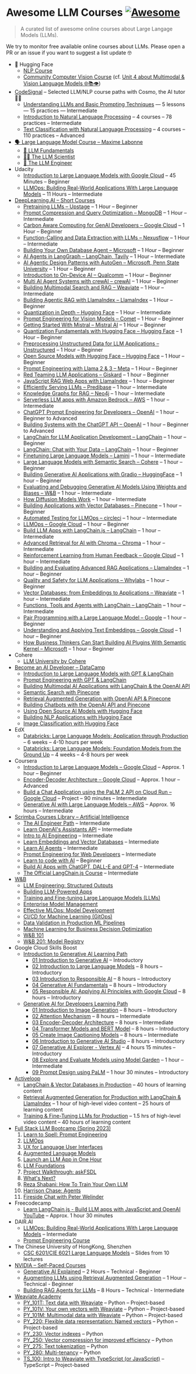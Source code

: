 
# Awesome LLM Courses [![Awesome](https://awesome.re/badge-flat.svg)](https://awesome.re)

> A curated list of awesome online courses about Large Langage Models (LLMs).

We try to monitor free available online courses about LLMs. Please open a PR or an issue if you want to suggest a list update 🤓

- 🤗 Hugging Face
	- [NLP Course](https://huggingface.co/learn/nlp-course/)
	- [Community Computer Vision Course](https://huggingface.co/learn/computer-vision-course/) (cf. [Unit 4 about Multimodal & Vision Language Models 🌐📚👁️](https://huggingface.co/learn/computer-vision-course/unit4/multimodal-models/pre-intro))
- [CodeSignal](https://learn.codesignal.com/course-paths) – Selected LLM/NLP course paths with Cosmo, the AI tutor 🐶✨
	- [Understanding LLMs and Basic Prompting Techniques](https://learn.codesignal.com/preview/course-paths/16) — 5 lessons — 15 practices — Intermediate
	- [Introduction to Natural Language Processing](https://learn.codesignal.com/preview/course-paths/42) – 4 courses – 78 practices – Intermediate
	- [Text Classification with Natural Language Processing](https://learn.codesignal.com/preview/course-paths/24) – 4 courses – 110 practices – Advanced
- [🗣️ Large Language Model Course – Maxime Labonne](https://github.com/mlabonne/llm-course)
	- [🧩 LLM Fundamentals](https://github.com/mlabonne/llm-course#-llm-fundamentals)
	- [🧑‍🔬 The LLM Scientist](https://github.com/mlabonne/llm-course#-the-llm-scientist)
	- [👷 The LLM Engineer](https://github.com/mlabonne/llm-course#-the-llm-engineer)
- Udacity
	- [Introduction to Large Language Models with Google Cloud](https://www.udacity.com/course/introduction-large-language-models-google-cloud--cd12959) – 45 Minutes – Beginner
	- [LLMOps: Building Real-World Applications With Large Language Models](https://www.udacity.com/course/building-real-world-applications-with-large-language-models--cd13455) – 11 Hours – Intermediate
- [DeepLearning.AI – Short Courses](https://www.deeplearning.ai/short-courses/)
	- [Pretraining LLMs – Upstage](https://www.deeplearning.ai/short-courses/pretraining-llms/) – 1 Hour – Beginner
	- [Prompt Compression and Query Optimization – MongoDB](https://www.deeplearning.ai/short-courses/prompt-compression-and-query-optimization/) – 1 Hour – Intermediate
	- [Carbon Aware Computing for GenAI Developers – Google Cloud](https://www.deeplearning.ai/short-courses/carbon-aware-computing-for-genai-developers) – 1 Hour – Beginner
	- [Function-Calling and Data Extraction with LLMs – Nexusflow](https://www.deeplearning.ai/short-courses/function-calling-and-data-extraction-with-llms) – 1 Hour – Intermediate
	- [Building Your Own Database Agent – Microsoft](https://www.deeplearning.ai/short-courses/building-your-own-database-agent) – 1 Hour – Beginner
	- [AI Agents in LangGraph – LangChain, Tavily](https://www.deeplearning.ai/short-courses/ai-agents-in-langgraph) – 1 Hour – Intermediate
	- [AI Agentic Design Patterns with AutoGen – Microsoft, Penn State University](https://www.deeplearning.ai/short-courses/ai-agentic-design-patterns-with-autogen) – 1 Hour – Beginner
	- [Introduction to On-Device AI – Qualcomm](https://www.deeplearning.ai/short-courses/introduction-to-on-device-ai) – 1 Hour – Beginner
	- [Multi AI Agent Systems with crewAI – crewAI](https://www.deeplearning.ai/short-courses/multi-ai-agent-systems-with-crewai) – 1 Hour – Beginner
	- [Building Multimodal Search and RAG – Weaviate](https://www.deeplearning.ai/short-courses/building-multimodal-search-and-rag) – 1 Hour – Intermediate
	- [Building Agentic RAG with LlamaIndex – LlamaIndex](https://www.deeplearning.ai/short-courses/building-agentic-rag-with-llamaindex) – 1 Hour – Beginner
	- [Quantization in Depth – Hugging Face](https://www.deeplearning.ai/short-courses/quantization-in-depth) – 1 Hour – Intermediate
	- [Prompt Engineering for Vision Models – Comet](https://www.deeplearning.ai/short-courses/prompt-engineering-for-vision-models) – 1 Hour – Beginner
	- [Getting Started With Mistral – Mistral AI](https://www.deeplearning.ai/short-courses/getting-started-with-mistral) – 1 Hour – Beginner
	- [Quantization Fundamentals with Hugging Face – Hugging Face](https://www.deeplearning.ai/short-courses/quantization-fundamentals-with-hugging-face) – 1 Hour – Beginner
	- [Preprocessing Unstructured Data for LLM Applications – Unstructured](https://www.deeplearning.ai/short-courses/preprocessing-unstructured-data-for-llm-applications) – 1 Hour – Beginner
	- [Open Source Models with Hugging Face – Hugging Face](https://www.deeplearning.ai/short-courses/open-source-models-hugging-face) – 1 Hour – Beginner
	- [Prompt Engineering with Llama 2 & 3 – Meta](https://www.deeplearning.ai/short-courses/prompt-engineering-with-llama-2) – 1 Hour – Beginner
	- [Red Teaming LLM Applications – Giskard](https://www.deeplearning.ai/short-courses/red-teaming-llm-applications/) – 1 hour – Beginner
	- [JavaScript RAG Web Apps with LlamaIndex](https://www.deeplearning.ai/short-courses/javascript-rag-web-apps-with-llamaindex/) – 1 hour – Beginner
	- [Efficiently Serving LLMs – Predibase](https://www.deeplearning.ai/short-courses/efficiently-serving-llms/) – 1 hour – Intermediate
	- [Knowledge Graphs for RAG – Neo4j](https://www.deeplearning.ai/short-courses/knowledge-graphs-rag/) – 1 hour – Intermediate
	- [Serverless LLM apps with Amazon Bedrock – AWS](https://www.deeplearning.ai/short-courses/serverless-llm-apps-amazon-bedrock/) – 1 hour – Intermediate
	- [ChatGPT Prompt Engineering for Developers – OpenAI](https://www.deeplearning.ai/short-courses/chatgpt-prompt-engineering-for-developers/) – 1 hour – Beginner to Advanced
	- [Building Systems with the ChatGPT API – OpenAI](https://www.deeplearning.ai/short-courses/building-systems-with-chatgpt/) – 1 hour – Beginner to Advanced
	- [LangChain for LLM Application Development – LangChain](https://www.deeplearning.ai/short-courses/langchain-for-llm-application-development/) – 1 hour – Beginner
	- [LangChain: Chat with Your Data – LangChain](https://www.deeplearning.ai/short-courses/langchain-chat-with-your-data/) – 1 hour – Beginner
	- [Finetuning Large Language Models – Lamini](https://www.deeplearning.ai/short-courses/finetuning-large-language-models/) – 1 hour – Intermediate
	- [Large Language Models with Semantic Search – Cohere](https://www.deeplearning.ai/short-courses/large-language-models-semantic-search/) – 1 hour – Beginner
	- [Building Generative AI Applications with Gradio – HuggingFace](https://www.deeplearning.ai/short-courses/building-generative-ai-applications-with-gradio/) – 1 hour – Beginner
	- [Evaluating and Debugging Generative AI Models Using Weights and Biases – W&B](https://www.deeplearning.ai/short-courses/evaluating-debugging-generative-ai/) – 1 hour – Intermediate
	- [How Diffusion Models Work](https://www.deeplearning.ai/short-courses/how-diffusion-models-work/) – 1 hour – Intermediate
	- [Building Applications with Vector Databases – Pinecone](https://www.deeplearning.ai/short-courses/building-applications-vector-databases/) – 1 hour – Beginner
	- [Automated Testing for LLMOps – circleci](https://www.deeplearning.ai/short-courses/automated-testing-llmops/) – 1 hour – Intermediate
	- [LLMOps – Google Cloud](https://www.deeplearning.ai/short-courses/llmops/) – 1 hour – Beginner
	- [Build LLM Apps with LangChain.js – LangChain](https://www.deeplearning.ai/short-courses/build-llm-apps-with-langchain-js/) – 1 hour – Intermediate
	- [Advanced Retrieval for AI with Chroma – Chroma](https://www.deeplearning.ai/short-courses/advanced-retrieval-for-ai/) – 1 hour – Intermediate
	- [Reinforcement Learning from Human Feedback – Google Cloud](https://www.deeplearning.ai/short-courses/reinforcement-learning-from-human-feedback/) – 1 hour – Intermediate
	- [Building and Evaluating Advanced RAG Applications – LlamaIndex](https://www.deeplearning.ai/short-courses/building-evaluating-advanced-rag/) – 1 hour – Beginner
	- [Quality and Safety for LLM Applications – Whylabs](https://www.deeplearning.ai/short-courses/quality-safety-llm-applications/) – 1 hour – Beginner
	- [Vector Databases: from Embeddings to Applications – Weaviate](https://www.deeplearning.ai/short-courses/vector-databases-embeddings-applications/) – 1 hour – Intermediate
	- [Functions, Tools and Agents with LangChain – LangChain](https://www.deeplearning.ai/short-courses/functions-tools-agents-langchain/) – 1 hour – Intermediate
	- [Pair Programming with a Large Language Model – Google](https://www.deeplearning.ai/short-courses/pair-programming-llm/) – 1 hour – Beginner
	- [Understanding and Applying Text Embeddings – Google Cloud](https://www.deeplearning.ai/short-courses/google-cloud-vertex-ai/) – 1 hour – Beginner
	- [How Business Thinkers Can Start Building AI Plugins With Semantic Kernel – Microsoft](https://www.deeplearning.ai/short-courses/microsoft-semantic-kernel/) – 1 hour – Beginner
- Cohere
	- [LLM University by Cohere](https://docs.cohere.com/docs/llmu)
- [Become an AI Developer – DataCamp](https://www.datacamp.com/ai-code-alongs)
	- [Introduction to Large Language Models with GPT & LangChain](https://www.datacamp.com/code-along/introduction-to-large-language-models-gpt-langchain)
	- [Prompt Engineering with GPT & LangChain](https://www.datacamp.com/code-along/prompt-engineering-gpt-langchain)
	- [Building Multimodal AI Applications with LangChain & the OpenAI API](https://www.datacamp.com/code-along/multimodal-ai-applications-langchain-openai-api)
	- [Semantic Search with Pinecone](https://www.datacamp.com/code-along/semantic-search-pinecone)
	- [Retrieval Augmented Generation with OpenAI API & Pinecone](https://www.datacamp.com/code-along/retrieval-augmented-generation-openai-api-pinecone)
	- [Building Chatbots with the OpenAI API and Pinecone](https://www.datacamp.com/code-along/building-chatbots-openai-api-pinecone)
	- [Using Open Source AI Models with Hugging Face](https://www.datacamp.com/code-along/using-open-source-models-hugging-face)
	- [Building NLP Applications with Hugging Face](https://www.datacamp.com/code-along/building-nlp-applications-hugging-face)
	- [Image Classification with Hugging Face](https://www.datacamp.com/code-along/image-classification-hugging-face)
- EdX
	- [Databricks: Large Language Models: Application through Production](https://www.edx.org/learn/computer-science/databricks-large-language-models-application-through-production) – 6 weeks – 4-10 hours per week
	- [Databricks: Large Language Models: Foundation Models from the Ground Up](https://www.edx.org/learn/computer-science/databricks-large-language-models-foundation-models-from-the-ground-up) – 4 weeks – 4-8 hours per week
- Coursera
	- [Introduction to Large Language Models – Google Cloud](https://www.coursera.org/learn/introduction-to-large-language-models) – Approx. 1 hour – Beginner
	- [Encoder-Decoder Architecture – Google Cloud](https://www.coursera.org/learn/encoder-decoder-architecture) – Approx. 1 hour – Advanced
	- [Build a Chat Application using the PaLM 2 API on Cloud Run – Google Cloud](https://www.coursera.org/projects/googlecloud-build-a-chat-application-using-the-palm-2-api-on-cloud-run-g4pjb) – Project – 90 minutes – Intermediate
	- [Generative AI with Large Language Models – AWS](https://www.coursera.org/learn/generative-ai-with-llms) – Approx. 16 hours – Intermediate
- [Scrimba Courses Library – Artificial Intelligence](https://scrimba.com/allcourses?topic=ai)
	- [The AI Engineer Path](https://scrimba.com/learn/aiengineer) – Intermediate
	- [Learn OpenAI's Assistants API](https://scrimba.com/learn/openaiassistants) – Intermediate
	- [Intro to AI Engineering](https://scrimba.com/learn/introtoaiengineering) – Intermediate
	- [Learn Embeddings and Vector Databases](https://scrimba.com/learn/embeddings) – Intermediate
	- [Learn AI Agents](https://scrimba.com/learn/aiagents) – Intermediate
	- [Prompt Engineering for Web Developers](https://scrimba.com/learn/promptengineering) – Intermediate
	- [Learn to code with AI](https://scrimba.com/learn/aicoding) – Beginner
	- [Build AI Apps with ChatGPT, DALL-E and GPT-4](https://scrimba.com/learn/buildaiapps) – Intermediate
	- [The Official LangChain.js Course](https://scrimba.com/learn/langchain) – Intermediate
- [W&B](https://www.wandb.courses/pages/w-b-courses)
	- [LLM Engineering: Structured Outputs](https://www.wandb.courses/courses/steering-language-models)
	- [Building LLM-Powered Apps](https://www.wandb.courses/courses/building-llm-powered-apps)
	- [Training and Fine-tuning Large Language Models (LLMs)](https://www.wandb.courses/courses/training-fine-tuning-LLMs)
	- [Enterprise Model Management](https://www.wandb.courses/courses/enterprise-model-management)
	- [Effective MLOps: Model Development](https://www.wandb.courses/courses/effective-mlops-model-development)
	- [CI/CD for Machine Learning (GitOps)](https://www.wandb.courses/courses/ci-cd-for-machine-learning)
	- [Data Validation in Production ML Pipelines](https://www.wandb.courses/courses/data-validation-for-machine-learning)
	- [Machine Learning for Business Decision Optimization](https://www.wandb.courses/courses/decision-optimization)
	- [W&B 101](https://www.wandb.courses/courses/wandb-101)
	- [W&B 201: Model Registry](https://www.wandb.courses/courses/201-model-registry)
- Google Cloud Skills Boost
    - [Introduction to Generative AI Learning Path](https://www.cloudskillsboost.google/paths/118)
		- [01 Introduction to Generative AI](https://www.cloudskillsboost.google/paths/118/course_templates/536) – Introductory
        - [02 Introduction to Large Language Models](https://www.cloudskillsboost.google/paths/118/course_templates/539?locale=en) – 8 hours – Introductory
        - [03 Introduction to Responsible AI](https://www.cloudskillsboost.google/paths/118/course_templates/554?locale=en) – 8 hours – Introductory
        - [04 Generative AI Fundamentals](https://www.cloudskillsboost.google/paths/118/course_templates/556) – 8 hours – Introductory
        - [05 Responsible AI: Applying AI Principles with Google Cloud](https://www.cloudskillsboost.google/paths/118/course_templates/388) – 8 hours – Introductory
	- [Generative AI for Developers Learning Path](https://www.cloudskillsboost.google/paths/183)
		- [01 Introduction to Image Generation](https://www.cloudskillsboost.google/paths/183/course_templates/541) – 8 hours – Introductory
		- [02 Attention Mechanism](https://www.cloudskillsboost.google/paths/183/course_templates/537?locale=en) – 8 hours – Intermediate
		- [03 Encoder-Decoder Architecture](https://www.cloudskillsboost.google/paths/183/course_templates/543) – 8 hours – Intermediate
		- [04 Transformer Models and BERT Model](https://www.cloudskillsboost.google/paths/183/course_templates/538) – 8 hours – Introductory
		- [05 Create Image Captioning Models](https://www.cloudskillsboost.google/paths/183/course_templates/542) – 8 hours – Intermediate
		- [06 Introduction to Generative AI Studio](https://www.cloudskillsboost.google/paths/183/course_templates/552) – 8 hours – Introductory
		- [07 Generative AI Explorer - Vertex AI](https://www.cloudskillsboost.google/paths/183/course_templates/723) – 4 hours 15 minutes – Introductory
		- [08 Explore and Evaluate Models using Model Garden](https://www.cloudskillsboost.google/focuses/71938?parent=catalog&path=183) – 1 hour – Intermediate
		- [09 Prompt Design using PaLM](https://www.cloudskillsboost.google/focuses/71937?parent=catalog&path=183) – 1 hour 30 minutes – Introductory
- [Activeloop](https://learn.activeloop.ai)
	- [LangChain & Vector Databases in Production](https://learn.activeloop.ai/courses/langchain) – 40 hours of learning content
	- [Retrieval Augmented Generation for Production with LangChain & LlamaIndex](https://learn.activeloop.ai/courses/rag) – 1 hour of high-level video content – 25 hours of learning content
	- [Training & Fine-Tuning LLMs for Production](https://learn.activeloop.ai/courses/llms) – 1.5 hrs of high-level video content – 40 hours of learning content
- [Full Stack LLM Bootcamp (Spring 2023)](https://fullstackdeeplearning.com/llm-bootcamp/spring-2023/)
	1. [Learn to Spell: Prompt Engineering](https://fullstackdeeplearning.com/llm-bootcamp/spring-2023/prompt-engineering/)
	2. [LLMOps](https://fullstackdeeplearning.com/llm-bootcamp/spring-2023/llmops/)
	3. [UX for Language User Interfaces](https://fullstackdeeplearning.com/llm-bootcamp/spring-2023/ux-for-luis/)
	4. [Augmented Language Models](https://fullstackdeeplearning.com/llm-bootcamp/spring-2023/augmented-language-models/)
	5. [Launch an LLM App in One Hour](https://fullstackdeeplearning.com/llm-bootcamp/spring-2023/launch-an-llm-app-in-one-hour/)
	6. [LLM Foundations](https://fullstackdeeplearning.com/llm-bootcamp/spring-2023/llm-foundations/)
	7. [Project Walkthrough: askFSDL](https://fullstackdeeplearning.com/llm-bootcamp/spring-2023/askfsdl-walkthrough/)
	8. [What's Next?](https://fullstackdeeplearning.com/llm-bootcamp/spring-2023/whats-next/)
	9. [Reza Shabani: How To Train Your Own LLM](https://fullstackdeeplearning.com/llm-bootcamp/spring-2023/shabani-train-your-own/)
	10. [Harrison Chase: Agents](https://fullstackdeeplearning.com/llm-bootcamp/spring-2023/chase-agents/)
	11. [Fireside Chat with Peter Welinder](https://fullstackdeeplearning.com/llm-bootcamp/spring-2023/welinder-fireside-chat/)
- Freecodecamp
	- [Learn LangChain.js - Build LLM apps with JavaScript and OpenAI](https://www.freecodecamp.org/news/learn-langchain-to-link-llms-with-external-data/) [YouTube](https://www.youtube.com/watch?v=HSZ_uaif57o) – Approx. 1 hour 30 minutes
- DAIR.AI
	- [LLMOps: Building Real-World Applications With Large Language Models](https://www.comet.com/site/llm-course/) – Intermediate
	- [Prompt Engineering Course](https://www.promptingguide.ai/)
- The Chinese University of HongKong, Shenzhen
	- [CSC 6201/CIE 6021 Large Language Models](https://llm-course.github.io/) – Slides from 10 lectures
- [NVIDIA – Self-Paced Courses](https://learn.nvidia.com/en-us/training/self-paced-courses)
	- [Generative AI Explained](https://learn.nvidia.com/courses/course-detail?course_id=course-v1:DLI+S-FX-07+V1) – 2 Hours – Technical - Beginner
	- [Augmenting LLMs using Retrieval Augmented Generation](https://learn.nvidia.com/courses/course-detail?course_id=course-v1:DLI+S-FX-16+V1) – 1 Hour – Technical - Beginner
	- [Building RAG Agents for LLMs](https://learn.nvidia.com/courses/course-detail?course_id=course-v1:DLI+S-FX-15+V1) – 8 Hours – Technical - Intermediate
- [Weaviate Academy](https://weaviate.io/developers/academy)
	- [PY_101T: Text data with Weaviate](https://weaviate.io/developers/academy/py/starter_text_data) – Python – Project-based
	- [PY_101V: Your own vectors with Weaviate](https://weaviate.io/developers/academy/py/starter_custom_vectors) – Python – Project-based
	- [PY_101M: Multimodal data with Weaviate](https://weaviate.io/developers/academy/py/starter_multimodal_data) – Python – Project-based
	- [PY_220: Flexible data representation: Named vectors](https://weaviate.io/developers/academy/py/named_vectors) – Python – Project-based
	- [PY_230: Vector indexes](https://weaviate.io/developers/academy/py/vector_index) – Python
	- [PY_250: Vector compression for improved efficiency](https://weaviate.io/developers/academy/py/compression) – Python
	- [PY_275: Text tokenization](https://weaviate.io/developers/academy/py/tokenization) – Python
	- [PY_280: Multi-tenancy](https://weaviate.io/developers/academy/py/multitenancy) – Python
	- [TS_100: Intro to Weaviate with TypeScript (or JavaScript)](https://weaviate.io/developers/academy/js/intro_weaviate_typescript) – TypeScript – Project-based
